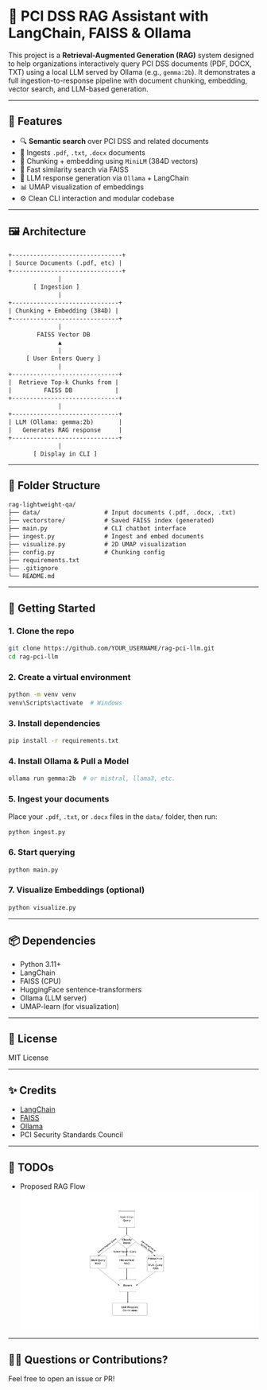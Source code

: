# 🔐 PCI DSS RAG Assistant with LangChain, FAISS & Ollama

This project is a **Retrieval-Augmented Generation (RAG)** system designed to help organizations interactively query PCI DSS documents (PDF, DOCX, TXT) using a local LLM served by Ollama (e.g., `gemma:2b`). It demonstrates a full ingestion-to-response pipeline with document chunking, embedding, vector search, and LLM-based generation.

---

## 🧠 Features

- 🔍 **Semantic search** over PCI DSS and related documents
- 📄 Ingests `.pdf`, `.txt`, `.docx` documents
- 🧱 Chunking + embedding using `MiniLM` (384D vectors)
- 💾 Fast similarity search via FAISS
- 🤖 LLM response generation via `Ollama` + LangChain
- 📊 UMAP visualization of embeddings
- ⚙️ Clean CLI interaction and modular codebase

---

## 🖼️ Architecture

```
+-------------------------------+
| Source Documents (.pdf, etc) |
+-------------------------------+
              |
       [ Ingestion ]
              |
+------------------------------+
| Chunking + Embedding (384D) |
+------------------------------+
              |
        FAISS Vector DB
              ▲
              |
     [ User Enters Query ]
              |
+------------------------------+
|  Retrieve Top-k Chunks from |
|         FAISS DB            |
+------------------------------+
              |
+------------------------------+
| LLM (Ollama: gemma:2b)       |
|   Generates RAG response     |
+------------------------------+
              |
       [ Display in CLI ]
```

---

## 📁 Folder Structure

```
rag-lightweight-qa/
├── data/                  # Input documents (.pdf, .docx, .txt)
├── vectorstore/           # Saved FAISS index (generated)
├── main.py                # CLI chatbot interface
├── ingest.py              # Ingest and embed documents
├── visualize.py           # 2D UMAP visualization
├── config.py              # Chunking config
├── requirements.txt
├── .gitignore
└── README.md
```

---

## 🚀 Getting Started

### 1. Clone the repo

```bash
git clone https://github.com/YOUR_USERNAME/rag-pci-llm.git
cd rag-pci-llm
```

### 2. Create a virtual environment

```bash
python -m venv venv
venv\Scripts\activate  # Windows
```

### 3. Install dependencies

```bash
pip install -r requirements.txt
```

### 4. Install Ollama & Pull a Model

```bash
ollama run gemma:2b  # or mistral, llama3, etc.
```

### 5. Ingest your documents

Place your `.pdf`, `.txt`, or `.docx` files in the `data/` folder, then run:

```bash
python ingest.py
```

### 6. Start querying

```bash
python main.py
```

### 7. Visualize Embeddings (optional)

```bash
python visualize.py
```

---

## 📦 Dependencies

- Python 3.11+
- LangChain
- FAISS (CPU)
- HuggingFace sentence-transformers
- Ollama (LLM server)
- UMAP-learn (for visualization)

---

## 📜 License

MIT License

---

## ✨ Credits

- [LangChain](https://www.langchain.com/)
- [FAISS](https://github.com/facebookresearch/faiss)
- [Ollama](https://ollama.com)
- PCI Security Standards Council

---

## 📌 TODOs

- Proposed RAG Flow
  ![alt text](https://github.com/fhaque-wish/rag-pci-llm/blob/main/Blank%20network%20diagram.jpeg)
  
---

## 🙋‍♂️ Questions or Contributions?

Feel free to open an issue or PR!
